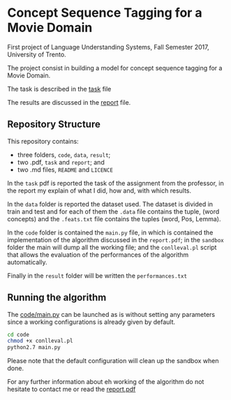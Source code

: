 # Concept Sequence Tagging for a Movie Domain
First project of Language Understanding Systems, Fall Semester 2017, University of Trento.

The project consist in building a model for concept sequence tagging for a Movie Domain.

The task is described in the [task](tasdk.pdf) file

The results are discussed in the [report](report.pdf) file.

## Repository Structure
This repository contains:
 - three folders, `code`, `data`, `result`; 
 - two .pdf, `task` and `report`; and
 - two .md files, `README` and `LICENCE`
 
In the `task` pdf is reported the task of the assignment from the professor, in the report my explain of what I did, how and, with which results.

In the `data` folder is reported the dataset used. The dataset is divided in train and test and for each of them the `.data` file contains the tuple, (word concepts) and the `.feats.txt` file contains the tuples (word, Pos, Lemma).
 
In the `code` folder is contained the `main.py` file, in which is contained the implementation of the algorithm discussed in the `report.pdf`; in the `sandbox` folder the main will dump all the working file; and the `conlleval.pl` script that allows the evaluation of the performances of the algorithm automatically.

Finally in the `result` folder will be written the `performances.txt` 

## Running the algorithm

The [code/main.py](code/main.py) can be launched as is without setting any parameters since a working configurations is already given by default. 

```bash
cd code
chmod +x conlleval.pl
python2.7 main.py
```

Please note that the default configuration will clean up the sandbox when done.

For any further information about eh working of the algorithm do not hesitate to contact me or read the [report.pdf](report.pdf)
